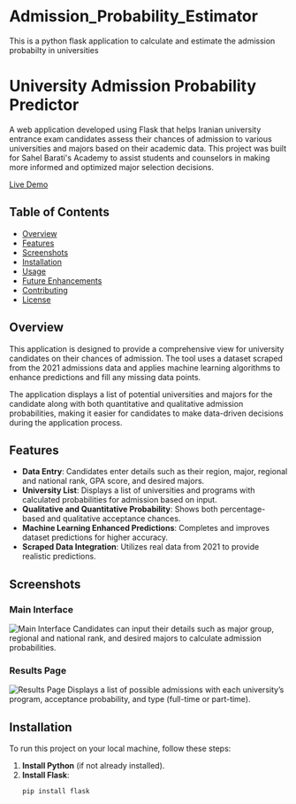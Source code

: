 # Admission_Probability_Estimator
This is a python flask application to calculate and estimate the admission probabilty in universities

# University Admission Probability Predictor

A web application developed using Flask that helps Iranian university entrance exam candidates assess their chances of admission to various universities and majors based on their academic data. This project was built for Sahel Barati's Academy to assist students and counselors in making more informed and optimized major selection decisions.

[Live Demo](https://sahelbaratii.com/probability-of-acceptance/)

## Table of Contents

- [Overview](#overview)
- [Features](#features)
- [Screenshots](#screenshots)
- [Installation](#installation)
- [Usage](#usage)
- [Future Enhancements](#future-enhancements)
- [Contributing](#contributing)
- [License](#license)

## Overview

This application is designed to provide a comprehensive view for university candidates on their chances of admission. The tool uses a dataset scraped from the 2021 admissions data and applies machine learning algorithms to enhance predictions and fill any missing data points.

The application displays a list of potential universities and majors for the candidate along with both quantitative and qualitative admission probabilities, making it easier for candidates to make data-driven decisions during the application process.

## Features

- **Data Entry**: Candidates enter details such as their region, major, regional and national rank, GPA score, and desired majors.
- **University List**: Displays a list of universities and programs with calculated probabilities for admission based on input.
- **Qualitative and Quantitative Probability**: Shows both percentage-based and qualitative acceptance chances.
- **Machine Learning Enhanced Predictions**: Completes and improves dataset predictions for higher accuracy.
- **Scraped Data Integration**: Utilizes real data from 2021 to provide realistic predictions.

## Screenshots

### Main Interface
![Main Interface](main.png)
Candidates can input their details such as major group, regional and national rank, and desired majors to calculate admission probabilities.

### Results Page
![Results Page](result1.png)
Displays a list of possible admissions with each university’s program, acceptance probability, and type (full-time or part-time).

## Installation

To run this project on your local machine, follow these steps:

1. **Install Python** (if not already installed).
2. **Install Flask**: 
   ```bash
   pip install flask
